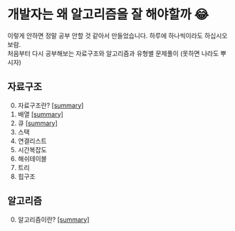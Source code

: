 # 개발자는 왜 알고리즘을 잘 해야할까 😂
이렇게 안하면 정말 공부 안할 것 같아서 만들었습니다. 하루에 하나씩이라도 하십시오 보람.<br />
처음부터 다시 공부해보는 자료구조와 알고리즘과 유형별 문제풀이 (못하면 나라도 뿌시자) <br />

## 자료구조
0. 자료구조란? [[summary]](./DataStructure/intro.md)
1. 배열 [[summary]](./DataStructure/array.ipynb)
2. 큐 [[summary]](./DataStructure/queue.ipynb)
3. 스택
4. 연결리스트
5. 시간복잡도
6. 해쉬테이블
7. 트리
8. 힙구조

## 알고리즘
0. 알고리즘이란? [[summary]](./Algorithm/intro.md)
